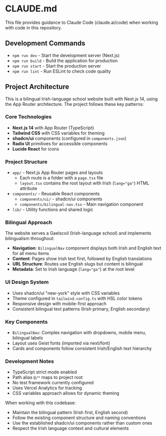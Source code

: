 # CLAUDE.md

This file provides guidance to Claude Code (claude.ai/code) when working with code in this repository.

## Development Commands

- `npm run dev` - Start the development server (Next.js)
- `npm run build` - Build the application for production
- `npm run start` - Start the production server
- `npm run lint` - Run ESLint to check code quality

## Project Architecture

This is a bilingual Irish-language school website built with Next.js 14, using the App Router architecture. The project follows these key patterns:

### Core Technologies
- **Next.js 14** with App Router (TypeScript)
- **Tailwind CSS** with CSS variables for theming
- **shadcn/ui** components (configured in `components.json`)
- **Radix UI** primitives for accessible components
- **Lucide React** for icons

### Project Structure
- `app/` - Next.js App Router pages and layouts
  - Each route is a folder with a `page.tsx` file
  - `layout.tsx` contains the root layout with Irish (`lang="ga"`) HTML attribute
- `components/` - Reusable React components
  - `components/ui/` - shadcn/ui components
  - `components/bilingual-nav.tsx` - Main navigation component
- `lib/` - Utility functions and shared logic

### Bilingual Approach
The website serves a Gaelscoil (Irish-language school) and implements bilingualism throughout:

- **Navigation**: `BilingualNav` component displays both Irish and English text for all menu items
- **Content**: Pages show Irish text first, followed by English translations
- **URL Structure**: Routes use English slugs but content is bilingual
- **Metadata**: Set to Irish language (`lang="ga"`) at the root level

### UI Design System
- Uses shadcn/ui "new-york" style with CSS variables
- Theme configured in `tailwind.config.ts` with HSL color tokens
- Responsive design with mobile-first approach
- Consistent bilingual text patterns (Irish primary, English secondary)

### Key Components
- `BilingualNav`: Complex navigation with dropdowns, mobile menu, bilingual labels
- Layout uses Geist fonts (imported via next/font)
- Cards and components follow consistent Irish/English text hierarchy

### Development Notes
- TypeScript strict mode enabled
- Path alias `@/*` maps to project root
- No test framework currently configured
- Uses Vercel Analytics for tracking
- CSS variables approach allows for dynamic theming

When working with this codebase:
- Maintain the bilingual pattern (Irish first, English second)
- Follow the existing component structure and naming conventions
- Use the established shadcn/ui components rather than custom ones
- Respect the Irish language context and cultural elements